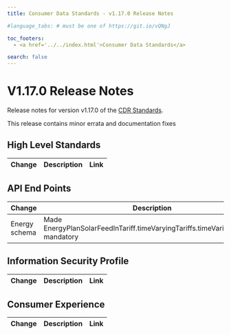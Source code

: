 ```yaml
---
title: Consumer Data Standards - v1.17.0 Release Notes

#language_tabs: # must be one of https://git.io/vQNgJ

toc_footers:
  - <a href='../../index.html'>Consumer Data Standards</a>

search: false
---
```


# V1.17.0 Release Notes
Release notes for version v1.17.0 of the [CDR Standards](../../index.html).

This release contains minor errata and documentation fixes

## High Level Standards

|Change|Description|Link|
|------|-----------|----|


## API End Points

|Change|Description|Link|
|------|-----------|----|
| Energy schema | Made EnergyPlanSolarFeedInTariff.timeVaryingTariffs.timeVariations.days mandatory | [Energy Schema](../../#energy-apis) |

## Information Security Profile

|Change|Description|Link|
|------|-----------|----|

## Consumer Experience

|Change|Description|Link|
|------|-----------|----|
